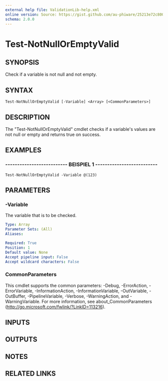 ```yaml
---
external help file: ValidationLib-help.xml
online version: Source: https://gist.github.com/au-phiware/25213e72c80040f398ba
schema: 2.0.0
---
```


# Test-NotNullOrEmptyValid

## SYNOPSIS
Check if a variable is not null and not empty.

## SYNTAX

```
Test-NotNullOrEmptyValid [-Variable] <Array> [<CommonParameters>]
```

## DESCRIPTION
The "Test-NotNullOrEmptyValid" cmdlet checks if a variable's values are not null or empty and returns true on success.

## EXAMPLES

### -------------------------- BEISPIEL 1 --------------------------
```
Test-NotNullOrEmptyValid -Variable @(123)
```

## PARAMETERS

### -Variable
The variable that is to be checked.

```yaml
Type: Array
Parameter Sets: (All)
Aliases: 

Required: True
Position: 1
Default value: None
Accept pipeline input: False
Accept wildcard characters: False
```

### CommonParameters
This cmdlet supports the common parameters: -Debug, -ErrorAction, -ErrorVariable, -InformationAction, -InformationVariable, -OutVariable, -OutBuffer, -PipelineVariable, -Verbose, -WarningAction, and -WarningVariable. For more information, see about_CommonParameters (http://go.microsoft.com/fwlink/?LinkID=113216).

## INPUTS

## OUTPUTS

## NOTES

## RELATED LINKS

